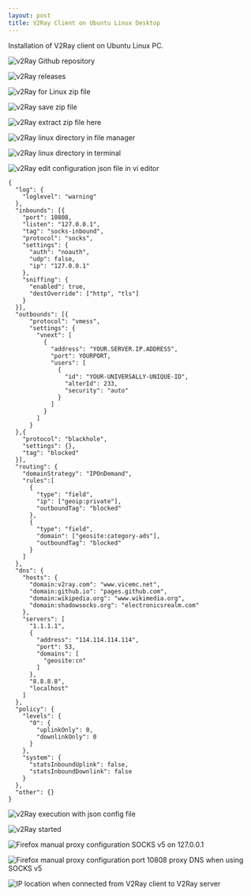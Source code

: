 ```yaml
---
layout: post
title: V2Ray Client on Ubuntu Linux Desktop
---
```


Installation of V2Ray client on Ubuntu Linux PC.

![v2Ray Github repository](/images/ss354.png)

![v2Ray releases](/images/ss355.png)

![v2Ray for Linux zip file](/images/ss356.png)

![v2Ray save zip file](/images/ss357.png)

![v2Ray extract zip file here](/images/ss358.png)

![v2Ray linux directory in file manager](/images/ss359.png)

![v2Ray linux directory in terminal](/images/ss360.png)

![v2Ray edit configuration json file in vi editor](/images/ss361.png)

```
{
  "log": {
    "loglevel": "warning"
  },
  "inbounds": [{
    "port": 10808,
    "listen": "127.0.0.1",
    "tag": "socks-inbound",
    "protocol": "socks",
    "settings": {
      "auth": "noauth",
      "udp": false,
      "ip": "127.0.0.1"
    },
    "sniffing": {
      "enabled": true,
      "destOverride": ["http", "tls"]
    }
  }],
  "outbounds": [{
      "protocol": "vmess",
      "settings": {
        "vnext": [
          {
            "address": "YOUR.SERVER.IP.ADDRESS",
            "port": YOURPORT,
            "users": [
              {
                "id": "YOUR-UNIVERSALLY-UNIQUE-ID",
                "alterId": 233,
                "security": "auto"
              }
            ]
          }
        ]
      }
  },{
    "protocol": "blackhole",
    "settings": {},
    "tag": "blocked"
  }],
  "routing": {
    "domainStrategy": "IPOnDemand",
    "rules":[
      {
        "type": "field",
        "ip": ["geoip:private"],
        "outboundTag": "blocked"
      },
      {
        "type": "field",
        "domain": ["geosite:category-ads"],
        "outboundTag": "blocked"
      }
    ]
  },
  "dns": {
    "hosts": {
      "domain:v2ray.com": "www.vicemc.net",
      "domain:github.io": "pages.github.com",
      "domain:wikipedia.org": "www.wikimedia.org",
      "domain:shadowsocks.org": "electronicsrealm.com"
    },
    "servers": [
      "1.1.1.1",
      {
        "address": "114.114.114.114",
        "port": 53,
        "domains": [
          "geosite:cn"
        ]
      },
      "8.8.8.8",
      "localhost"
    ]
  },
  "policy": {
    "levels": {
      "0": {
        "uplinkOnly": 0,
        "downlinkOnly": 0
      }
    },
    "system": {
      "statsInboundUplink": false,
      "statsInboundDownlink": false
    }
  },
  "other": {}
}
```

![v2Ray execution with json config file](/images/ss362.png)

![v2Ray started](/images/ss363.png)

![Firefox manual proxy configuration SOCKS v5 on 127.0.0.1](/images/ss364.png)

![Firefox manual proxy configuration port 10808 proxy DNS when using SOCKS v5](/images/ss365.png)

![IP location when connected from V2Ray client to V2Ray server](/images/ss366.png)
